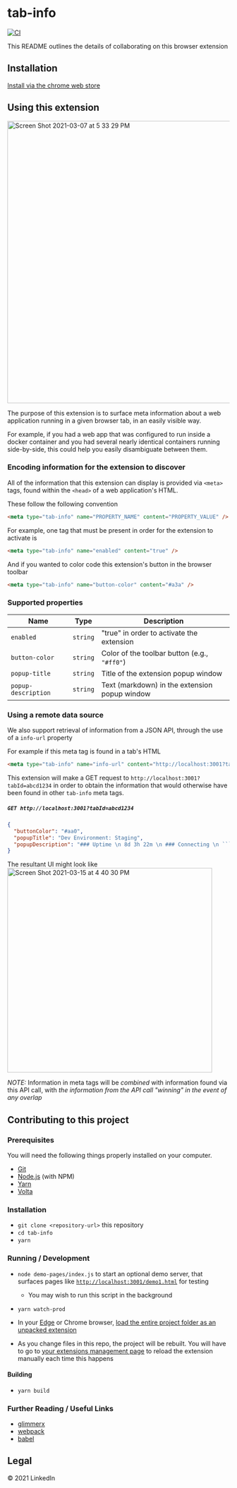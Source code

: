 # tab-info

[![CI](https://github.com/tab-info/tab-info-extension/actions/workflows/main.yml/badge.svg)](https://github.com/tab-info/tab-info-extension/actions/workflows/main.yml) 

This README outlines the details of collaborating on this browser extension

## Installation

[Install via the chrome web store](https://chrome.google.com/webstore/detail/tab-info/ilolpcmocmagkaenkclmbjpbnbplgofc)

## Using this extension

<img width="640" alt="Screen Shot 2021-03-07 at 5 33 29 PM" src="https://user-images.githubusercontent.com/558005/110265034-7ff82b80-7f6f-11eb-82a2-2a2f5ce1abe8.png">

The purpose of this extension is to surface meta information about
a web application running in a given browser tab, in an easily visible way.

For example, if you had a web app that was configured to run
inside a docker container and you had several nearly identical
containers running side-by-side, this could help you easily
disambiguate between them.

### Encoding information for the extension to discover

All of the information that this extension can display is provided
via `<meta>` tags, found within the `<head>` of a web application's HTML.

These follow the following convention

```html
<meta type="tab-info" name="PROPERTY_NAME" content="PROPERTY_VALUE" />
```

For example, one tag that must be present in order for the
extension to activate is

```html
<meta type="tab-info" name="enabled" content="true" />
```

And if you wanted to color code this extension's button in the
browser toolbar

```html
<meta type="tab-info" name="button-color" content="#a3a" />
```

### Supported properties

| Name                | Type     | Description                                   |
| ------------------- | -------- | --------------------------------------------  |
| `enabled`           | `string` | "true" in order to activate the extension     |
| `button-color`      | `string` | Color of the toolbar button (e.g., `"#ff0"`)  |
| `popup-title`       | `string` | Title of the extension popup window           |
| `popup-description` | `string` | Text (markdown) in the extension popup window |

### Using a remote data source

We also support retrieval of information from a JSON API, through the use of a `info-url` property

For example if this meta tag is found in a tab's HTML

```html
<meta type="tab-info" name="info-url" content="http://localhost:3001?tabId=abcd1234" />
```

This extension will make a GET request to `http://localhost:3001?tabId=abcd1234` in order to obtain the information that would otherwise have been found in other `tab-info` meta tags.

##### `GET http://localhost:3001?tabId=abcd1234`
```json
{
  "buttonColor": "#aa0",
  "popupTitle": "Dev Environment: Staging",
  "popupDescription": "### Uptime \n 8d 3h 22m \n ### Connecting \n ```\nssh root@127.0.0.1\n``` \n"
}

```

The resultant UI might look like
<img width="464" alt="Screen Shot 2021-03-15 at 4 40 30 PM" src="https://user-images.githubusercontent.com/558005/111235398-c839ce00-85ad-11eb-80f6-66165b6809bb.png">


*NOTE:* Information in meta tags will be _combined_ with information found via this API call, with *the information from the API call "winning" in the event of any overlap*




## Contributing to this project

### Prerequisites

You will need the following things properly installed on your computer.

- [Git](https://git-scm.com/)
- [Node.js](https://nodejs.org/) (with NPM)
- [Yarn](https://yarnpkg.com/en/)
- [Volta](https://volta.sh/)

### Installation

- `git clone <repository-url>` this repository
- `cd tab-info`
- `yarn`

### Running / Development

- `node demo-pages/index.js` to start an optional demo server, that surfaces
  pages like [`http://localhost:3001/demo1.html`](http://localhost:3001/demo1.html)
  for testing

  - You may wish to run this script in the background

- `yarn watch-prod`

- In your [Edge](https://www.microsoft.com/en-us/edge) or Chrome browser,
  [load the entire project folder as an unpacked extension](https://docs.microsoft.com/en-us/microsoft-edge/extensions-chromium/getting-started/extension-sideloading)

- As you change files in this repo, the project will be rebuilt. You will have
  to go to [your extensions management page](chrome://extensions) to reload the
  extension manually each time this happens

#### Building

- `yarn build`

### Further Reading / Useful Links

- [glimmerx](http://github.com/glimmerjs/glimmer-experimental/)
- [webpack](https://webpack.js.org/)
- [babel](https://babeljs.io/docs/en/configuration)

## Legal

&copy; 2021 LinkedIn
